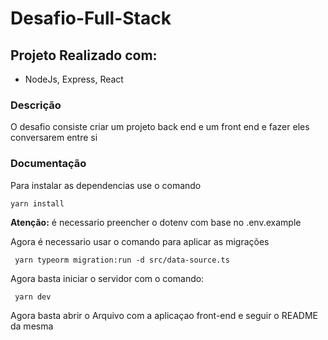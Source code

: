 # Desafio-Full-Stack

## Projeto Realizado com:
  * NodeJs, Express, React
### Descrição
O desafio consiste criar um projeto back end e um front end e fazer eles conversarem entre si

### Documentação
Para instalar as dependencias use o comando

```
yarn install
```

**Atenção:** é necessario preencher o dotenv com base no .env.example

Agora é necessario usar o comando para aplicar as migrações 

```
 yarn typeorm migration:run -d src/data-source.ts
```

Agora basta iniciar o servidor com o comando:

```
 yarn dev
```

Agora basta abrir o Arquivo com a aplicaçao front-end e seguir o README da mesma

